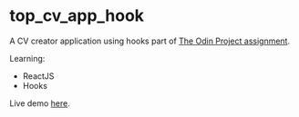 # top_cv_app_hook
A CV creator application using hooks part of [The Odin Project assignment](https://www.theodinproject.com/lessons/node-path-javascript-hooks).

Learning:
- ReactJS
- Hooks

Live demo [here](https://cel8.github.io/top_cv_app_hook/).